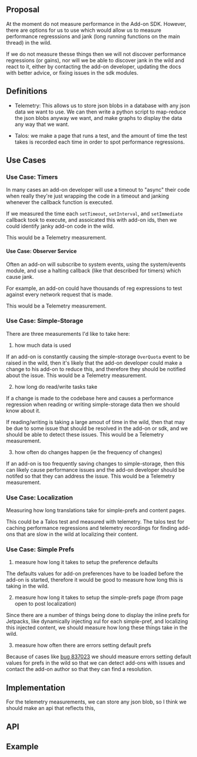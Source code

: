## Proposal

At the moment do not measure performance in the Add-on SDK.  However,
there are
options for us to use which would allow us to measure performance
regresssions and jank (long running functions on the main thread)
in the wild.

If we do not measure thesse things then we will not discover performance
regressions (or gains), nor will we be able to discover jank in the wild
and react to it, either by contacting the add-on developer, updating the
docs with better advice, or fixing issues in the sdk modules.

## Definitions

* Telemetry: This allows us to store json blobs in a database with any json data
we want to use.  We can then write a python script to map-reduce the json blobs
anyway we want, and make graphs to display the data any way that we want.

* Talos: we make a page that runs a test, and the amount of time the test takes
is recorded each time in order to spot performance regressions.

## Use Cases

### Use Case: Timers

In many cases an add-on developer will use a timeout to "async" their code
when really they're just wrapping the code in a timeout and janking whenever
the callback function is executed.

If we measured the time each `setTimeout`, `setInterval`, and `setImmediate`
callback took to execute, and assoicated this with add-on ids, then we
could identify janky add-on code in the wild.

This would be a Telemetry measurement.

#### Use Case: Observer Service

Often an add-on will subscribe to system events, using the system/events
module, and use a halting callback (like that described for timers) which
cause jank.

For example, an add-on could have thousands of reg expressions to test against
every network request that is made.

This would be a Telemetry measurement.

### Use Case: Simple-Storage

There are three measurements I'd like to take here:

1. how much data is used

If an add-on is constantly causing the simple-storage `OverQuota` event
to be raised in the wild, then it's likely that the add-on developer
could make a change to his add-on to reduce this, and therefore they should
be notified about the issue.  This would be a Telemetry measurement.

2. how long do read/write tasks take

If a change is made to the codebase here and causes a performance regression
when reading or writing simple-storage data then we should know about it.

If reading/writing is taking a large amout of time in the wild, then that may be due
to some issue that should be resolved in the add-on or sdk, and we should be
able to detect these issues.  This would be a Telemetry measurement.

3. how often do changes happen (ie the frequency of changes)

If an add-on is too frequently saving changes to simple-storage, then
this can likely cause performance issues and the add-on developer should be
notifed so that they can address the issue.  This would be a Telemetry measurement.

### Use Case: Localization

Measuring how long translations take for simple-prefs and content pages.

This could be a Talos test and measured with telemetry.  The talos test for
caching performance regressions and telemetry recordings for finding
add-ons that are slow in the wild at localizing their content.

### Use Case: Simple Prefs

1. measure how long it takes to setup the preference defaults

The defaults values for add-on preferences have to be loaded before the add-on
is started, therefore it would be good to measure how long this is taking in the wild.

2. measure how long it takes to setup the simple-prefs page (from page open to post localization)

Since there are a number of things being done to display the inline prefs for Jetpacks,
like dynamically injecting xul for each simple-pref, and localizing this injected content,
we should measure how long these things take in the wild.

3. measure how often there are errors setting default prefs

Because of cases like [bug 837023](https://bugzilla.mozilla.org/show_bug.cgi?id=837023) we should
measure errors setting default values for prefs in the wild so that we can detect add-ons with issues
and contact the add-on author so that they can find a resolution.

## Implementation

For the telemetry measurements, we can store any json blob, so I think we should
make an api that reflects this,


## API



## Example


